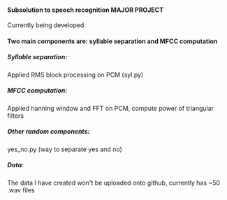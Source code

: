 #### Subsolution to speech recognition MAJOR PROJECT 
Currently being developed

#### Two main components are: syllable separation and MFCC computation
##### Syllable separation: 
Applied RMS block processing on PCM (syl.py)
##### MFCC computation: 
Applied hanning window and FFT on PCM, compute power of triangular filters
##### Other random components:
yes_no.py (way to separate yes and no)
##### Data:
The data I have created won't be uploaded onto github, currently has ~50 .wav files

